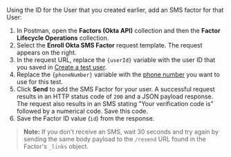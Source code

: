 Using the ID for the User that you created earlier, add an SMS factor for that User:

1. In Postman, open the **Factors (Okta API)** collection and then the **Factor Lifecycle Operations** collection.
2. Select the **Enroll Okta SMS Factor** request template. The request appears on the right.
3. In the request URL, replace the `{userId}` variable with the user ID that you saved in [Create a test user](#create-a-test-user).
4. Replace the `{phoneNumber}` variable with the [phone number](https://developer.okta.com/docs/api/openapi/okta-management/management/tag/UserFactor/#tag/UserFactor/operation/enrollFactor!c=200&path=4/profile/phoneNumber&t=response) you want to use for this test.
4. Click **Send** to add the SMS Factor for your user. A successful request results in an HTTP status code of `200` and a JSON payload response. The request also results in an SMS stating "Your verification code is" followed by a numerical code. Save this code.
5. Save the Factor ID value (`id`) from the response.

> **Note:** If you don't receive an SMS, wait 30 seconds and try again by sending the same body payload to the `/resend` URL found in the Factor's `_links` object.
